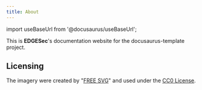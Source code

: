 ```yaml
---
title: About
---
```


import useBaseUrl from '@docusaurus/useBaseUrl';

This is **EDGESec**'s documentation website for the docusaurus-template project.

## Licensing

The imagery were created by "[FREE SVG](https://freesvg.org)" and used under the [CC0 License](https://www.svgrepo.com/page/licensing).
